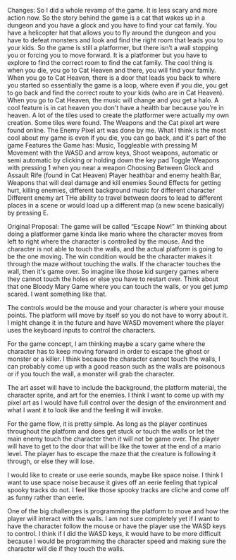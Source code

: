 Changes:
So I did a whole revamp of the game. It is less scary and more action now. So the story behind the game is a cat that wakes up in a dungeon and you have a glock and you have to find your cat family. You have a helicopter hat that allows you to fly around the dungeon and you have to defeat monsters and look and find the right room that leads you to your kids. So the game is still a platformer,  but there isn’t a wall stopping you or forcing you to move forward. It is a platformer but you have to explore to find the correct room to find the cat family. The cool thing is when you die, you go to Cat Heaven and there, you will find your family. When you go to Cat Heaven, there is a door that leads you back to where you started so essentially the game is a loop, where even if you die, you get to go back and find the correct route to your kids (who are in Cat Heaven).  When you go to Cat Heaven, the music will change and you get a halo. A cool feature is in cat heaven you don't have a health bar because you’re in heaven. A lot of the tiles used to create the platformer were actually my own creation. Some tiles were found. The Weapons and the Cat pixel art were found online. The Enemy Pixel art was done by me. What I think is the most cool about my game is even if you die, you can go back, and it's part of the game
Features the Game has:
Music, Toggleable with pressing M
Movement with the WASD and arrow keys,
Shoot weapons, automatic or semi automatic by clicking or holding down the key pad
Toggle Weapons with pressing 1 when you near a weapon
Choosing Between Glock and Assault Rife (found in Cat Heaven)
Player heathbar and enemy health Bar, 
Weapons that will deal damage and kill enemies
Sound Effects for getting hurt, killing enemies, different background music for different character 
Different enemy art
THe ability to travel between doors to lead to different places in a scene or would load up a different map (a new scene basically) by pressing E.



Original Proposal:
The game will be called “Escape Now!” Im thinking about doing a platformer game kinda like mario where the character moves from left to right where the character is controlled by the mouse. And the character is not able to touch the walls, and the actual platform is going to be the one moving. The win condition would be the character makes it through the maze without touching the walls. If the character touches the wall, then it's game over. So imagine like those kid surgery games where they cannot touch the holes or else you have to restart over. Think about that one Bloody Mary Game where you can touch the walls, or you get jump scared. I want something like that. 

The controls would be the mouse and your character is where your mouse points. The platform will move by itself so you do not have to worry about it. I might change it in the future and have WASD movement where the player uses the keyboard inputs to control the characters.

For the game concept, I am thinking maybe a scary game where the character has to keep moving forward in order to escape the ghost or monster or a killer. I think because the character cannot touch the walls, I can probably come up with a good reason such as the walls are poisonous or if you touch the wall, a monster will grab the character. 

The art asset will have to include the background, the platform material, the character sprite, and art for the enemies. I think I want to come up with my pixel art as I would have full control over the design of the environment and what I want it to look like and the feeling it will invoke.

For the game flow, it is pretty simple. As long as the player continues throughout the platform and does get stuck or touch the walls or let the main enemy touch the character then it will not be game over. The player will have to get to the door that will be like the tower at the end of a mario level. The player has to escape the maze that the creature is following it through, or else they will lose. 

I would like to create or use eerie sounds, maybe like space noise. I think I want to use space noise because it gives off an eerie feeling that typical spooky tracks do not. I feel like those spooky tracks are cliche and come off as funny rather than eerie. 



One of the big challenges is programming the platform to move and how the player will interact with the walls. I am not sure completely yet if I want to have the character follow the mouse or have the player use the WASD keys to control. I think if I did the WASD keys, it would have to be more difficult because I would be programming the character speed and making sure the character will die if they touch the walls.
